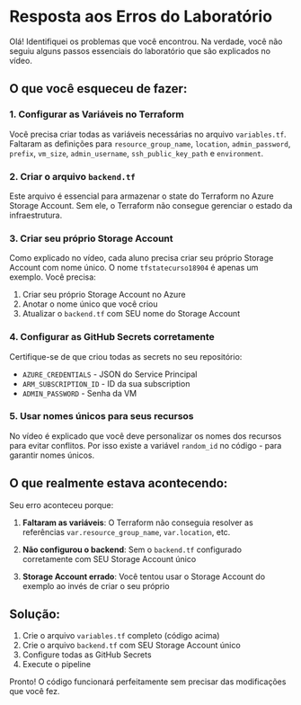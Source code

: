 # Resposta aos Erros do Laboratório

Olá! Identifiquei os problemas que você encontrou. Na verdade, você não seguiu alguns passos essenciais do laboratório que são explicados no vídeo.

## O que você esqueceu de fazer:

### 1. **Configurar as Variáveis no Terraform**

Você precisa criar todas as variáveis necessárias no arquivo `variables.tf`. Faltaram as definições para `resource_group_name`, `location`, `admin_password`, `prefix`, `vm_size`, `admin_username`, `ssh_public_key_path` e `environment`.

### 2. **Criar o arquivo `backend.tf`**

Este arquivo é essencial para armazenar o state do Terraform no Azure Storage Account. Sem ele, o Terraform não consegue gerenciar o estado da infraestrutura.

### 3. **Criar seu próprio Storage Account**

Como explicado no vídeo, cada aluno precisa criar seu próprio Storage Account com nome único. O nome `tfstatecurso18904` é apenas um exemplo. Você precisa:

1. Criar seu próprio Storage Account no Azure
2. Anotar o nome único que você criou
3. Atualizar o `backend.tf` com SEU nome do Storage Account

### 4. **Configurar as GitHub Secrets corretamente**

Certifique-se de que criou todas as secrets no seu repositório:

- `AZURE_CREDENTIALS` - JSON do Service Principal
- `ARM_SUBSCRIPTION_ID` - ID da sua subscription
- `ADMIN_PASSWORD` - Senha da VM

### 5. **Usar nomes únicos para seus recursos**

No vídeo é explicado que você deve personalizar os nomes dos recursos para evitar conflitos. Por isso existe a variável `random_id` no código - para garantir nomes únicos.

## O que realmente estava acontecendo:

Seu erro aconteceu porque:

1. **Faltaram as variáveis**: O Terraform não conseguia resolver as referências `var.resource_group_name`, `var.location`, etc.

2. **Não configurou o backend**: Sem o `backend.tf` configurado corretamente com SEU Storage Account único

3. **Storage Account errado**: Você tentou usar o Storage Account do exemplo ao invés de criar o seu próprio

## Solução:

1. Crie o arquivo `variables.tf` completo (código acima)
2. Crie o arquivo `backend.tf` com SEU Storage Account único  
3. Configure todas as GitHub Secrets
4. Execute o pipeline

Pronto! O código funcionará perfeitamente sem precisar das modificações que você fez.